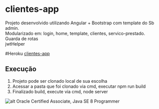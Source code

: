# clientes-app
Projeto desenvolvido utilizando Angular + Bootstrap com template do Sb admin. </br>
Modularizado em: login, home, template, clientes, servico-prestado. </br>
Guarda de rotas </br>
jwtHelper </br>

#Heroku 
[clientes-app](https://clientes-app-edu.herokuapp.com/) 

## Execução
1. Projeto pode ser clonado local de sua escolha
2. Acessar a pasta que foi clonado via cmd, executar npm run build
3. Finalizado build, execute via cmd, node server 

![alt Oracle Certified Associate, Java SE 8 Programmer](https://images.credly.com/size/110x110/images/a9848abf-f8bd-474d-a9b4-6086da11a916/Oracle_Associates_Badge__1_.png)

